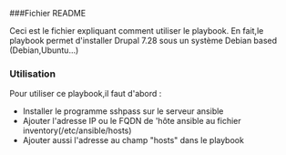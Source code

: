 

###Fichier README

Ceci est le fichier expliquant 
comment utiliser le playbook.
En fait,le playbook permet 
d'installer Drupal 7.28 sous un 
système Debian based 
(Debian,Ubuntu...)

### Utilisation
Pour utiliser ce playbook,il faut 
d'abord :
- Installer le programme sshpass 
sur le serveur ansible
- Ajouter l'adresse IP ou le FQDN 
de 'hôte 
ansible au fichier 
inventory(/etc/ansible/hosts)
- Ajouter aussi l'adresse au champ 
"hosts" dans le playbook 


